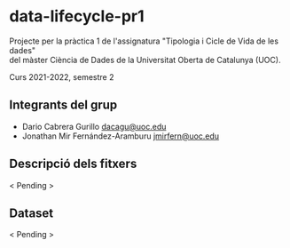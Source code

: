 # data-lifecycle-pr1
Projecte per la pràctica 1 de l'assignatura 
"Tipologia i Cicle de Vida de les dades"  
del màster Ciència de Dades de la Universitat Oberta de Catalunya (UOC).

Curs 2021-2022, semestre 2

## Integrants del grup

- Dario Cabrera Gurillo <dacagu@uoc.edu>
- Jonathan Mir Fernández-Aramburu <jmirfern@uoc.edu>

## Descripció dels fitxers
< Pending >

## Dataset

< Pending >


